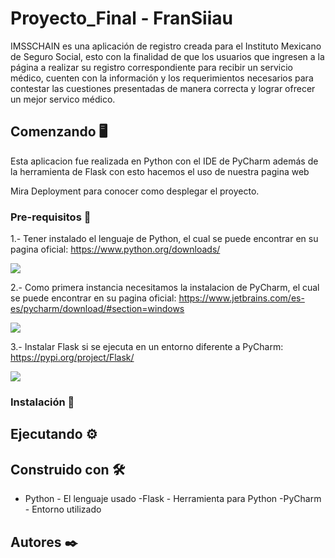 # Proyecto_Final - FranSiiau

IMSSCHAIN es una aplicación de registro creada para el Instituto Mexicano de Seguro Social, esto con la finalidad de que los usuarios que ingresen a la página a realizar su registro correspondiente para recibir un servicio médico, cuenten con la información y los requerimientos necesarios para contestar las cuestiones presentadas de manera correcta y lograr ofrecer un mejor servico médico.

## Comenzando 🖥️
Esta aplicacion fue realizada en Python con el IDE de PyCharm además de la herramienta de Flask con esto hacemos el uso de nuestra pagina web

Mira Deployment para conocer como desplegar el proyecto.
### Pre-requisitos 📓
1.- Tener instalado el lenguaje de Python, el cual se puede encontrar en su pagina oficial: https://www.python.org/downloads/

<img src="https://user-images.githubusercontent.com/84459707/123178112-29dec380-d44c-11eb-803b-b6b25f57728d.png"/>

2.- Como primera instancia necesitamos la instalacion de PyCharm, el cual se puede encontrar en su pagina oficial: https://www.jetbrains.com/es-es/pycharm/download/#section=windows

<img src="https://user-images.githubusercontent.com/84459707/123177329-b12b3780-d44a-11eb-8e94-d409bf89d613.png"/>

3.- Instalar Flask si se ejecuta en un entorno diferente a PyCharm: https://pypi.org/project/Flask/

<img src="https://user-images.githubusercontent.com/84459707/123177904-c6549600-d44b-11eb-9ff6-0984b3ed04cf.png"/>

### Instalación 🔧

## Ejecutando ⚙️

## Construido con 🛠️
  - Python - El lenguaje usado
  -Flask - Herramienta para Python
  -PyCharm - Entorno utilizado
## Autores ✒️
